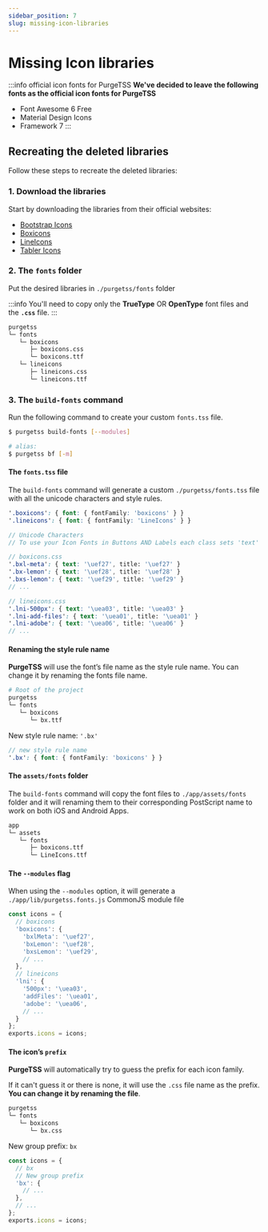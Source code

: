 ```yaml
---
sidebar_position: 7
slug: missing-icon-libraries
---
```


# Missing Icon libraries
:::info official icon fonts for PurgeTSS
**We've decided to leave the following fonts as the official icon fonts for PurgeTSS**

- Font Awesome 6 Free
- Material Design Icons
- Framework 7
:::

## Recreating the deleted libraries
Follow these steps to recreate the deleted libraries:

### 1. Download the libraries
Start by downloading the libraries from their official websites:

- [Bootstrap Icons](https://icons.getbootstrap.com)
- [Boxicons](https://boxicons.com)
- [LineIcons](https://lineicons.com/icons/?type=free)
- [Tabler Icons](https://tabler-icons.io)

### 2. The `fonts` folder
Put the desired libraries in `./purgetss/fonts` folder

:::info
You'll need to copy only the **TrueType** OR **OpenType** font files and the **`.css`** file.
:::

```bash title="./purgetss/fonts/"
purgetss
└─ fonts
   └─ boxicons
      ├─ boxicons.css
      └─ boxicons.ttf
   └─ lineicons
      ├─ lineicons.css
      └─ lineicons.ttf
```

### 3. The `build-fonts` command
Run the following command to create your custom `fonts.tss` file.

```bash
$ purgetss build-fonts [--modules]

# alias:
$ purgetss bf [-m]
```

#### The `fonts.tss` file
The `build-fonts` command will generate a custom `./purgetss/fonts.tss` file with all the unicode characters and style rules.

```scss title="./purgetss/fonts.tss"
'.boxicons': { font: { fontFamily: 'boxicons' } }
'.lineicons': { font: { fontFamily: 'LineIcons' } }

// Unicode Characters
// To use your Icon Fonts in Buttons AND Labels each class sets 'text' and 'title' properties

// boxicons.css
'.bxl-meta': { text: '\uef27', title: '\uef27' }
'.bx-lemon': { text: '\uef28', title: '\uef28' }
'.bxs-lemon': { text: '\uef29', title: '\uef29' }
// ...

// lineicons.css
'.lni-500px': { text: '\uea03', title: '\uea03' }
'.lni-add-files': { text: '\uea01', title: '\uea01' }
'.lni-adobe': { text: '\uea06', title: '\uea06' }
// ...
```

#### Renaming the style rule name
**PurgeTSS** will use the font’s file name as the style rule name. You can change it by renaming the fonts file name.

```bash title="./purgetss/fonts/"
# Root of the project
purgetss
└─ fonts
   └─ boxicons
      └─ bx.ttf
```

New style rule name: `'.bx'`
```scss title="./purgetss/fonts.tss"
// new style rule name
'.bx': { font: { fontFamily: 'boxicons' } }
```

#### The `assets/fonts` folder
The `build-fonts` command will copy the font files to `./app/assets/fonts` folder and it will renaming them to their corresponding PostScript name to work on both iOS and Android Apps.

```bash title="./app/assets/fonts/"
app
└─ assets
   └─ fonts
      ├─ boxicons.ttf
      └─ LineIcons.ttf
```

#### The `--modules` flag
When using the `--modules` option, it will generate a `./app/lib/purgetss.fonts.js` CommonJS module file

```typescript title="./app/lib/purgetss.fonts.js"
const icons = {
  // boxicons
  'boxicons': {
    'bxlMeta': '\uef27',
    'bxLemon': '\uef28',
    'bxsLemon': '\uef29',
    // ...
  },
  // lineicons
  'lni': {
    '500px': '\uea03',
    'addFiles': '\uea01',
    'adobe': '\uea06',
    // ...
  }
};
exports.icons = icons;
```

#### The icon’s `prefix`
**PurgeTSS** will automatically try to guess the prefix for each icon family.

If it can't guess it or there is none, it will use the `.css` file name as the prefix. **You can change it by renaming the file**.

```bash title="./purgetss/fonts/"
purgetss
└─ fonts
   └─ boxicons
      └─ bx.css
```

New group prefix: `bx`

```typescript title="./app/lib/purgetss.fonts.js"
const icons = {
  // bx
  // New group prefix
  'bx': {
    // ...
  },
  // ...
};
exports.icons = icons;
```
